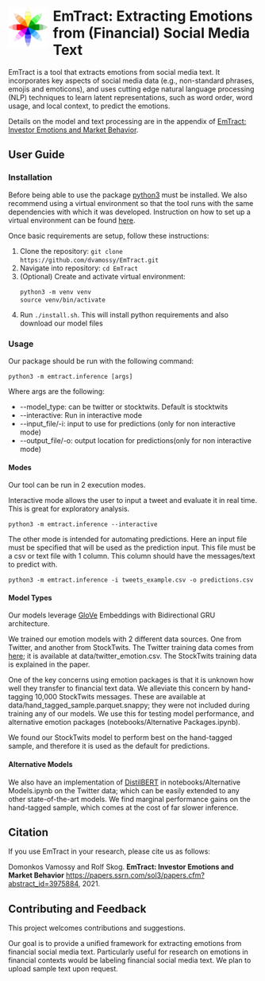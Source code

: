 
<h1><img src="doc/emotions.png" width="80px" align="left" style="margin-right: 10px;"> EmTract: Extracting Emotions from (Financial) Social Media Text</h1>

EmTract is a tool that extracts emotions from social media text. It incorporates key aspects of social media data (e.g., non-standard phrases, emojis and emoticons), and uses cutting edge natural language processing (NLP) techniques to learn latent representations, such as word order, word usage, and local context, to predict the emotions. 

Details on the model and text processing are in the appendix of [EmTract: Investor Emotions and Market Behavior](https://papers.ssrn.com/sol3/papers.cfm?abstract_id=3975884&fbclid=IwAR1gAgHGekkp_bO2QkT_YbtQaJmvM7O5JrfXNHCAYXF2D3-N_9PaXZC-Cig). 

## User Guide

### Installation
Before being able to use the package [python3](https://www.python.org/downloads/) must be installed.
We also recommend using a virtual environment so that the tool runs with the same dependencies with which it was developed.
Instruction on how to set up a virtual environment can be found [here](https://docs.python.org/3/tutorial/venv.html).

Once basic requirements are setup, follow these instructions:
1. Clone the repository: `git clone https://github.com/dvamossy/EmTract.git`
2. Navigate into repository: `cd EmTract`
2. (Optional) Create and activate virtual environment:
    ```
   python3 -m venv venv
   source venv/bin/activate
    ```
3. Run `./install.sh`. This will install python requirements and also download our model files

### Usage

Our package should be run with the following command:
```commandline
python3 -m emtract.inference [args]
```
Where args are the following:
* --model_type: can be twitter or stocktwits. Default is stocktwits
* --interactive: Run in interactive mode
* --input_file/-i: input to use for predictions (only for non interactive mode)
* --output_file/-o: output location for predictions(only for non interactive mode)


#### Modes
Our tool can be run in 2 execution modes.

Interactive mode allows the user to input a tweet and evaluate it in real time. This is great for exploratory analysis.
```commandline
python3 -m emtract.inference --interactive
```

The other mode is intended for automating predictions. Here an input file must be specified that will be used as the prediction input.
This file must be a csv or text file with 1 column. This column should have the messages/text to predict with.
```commandline
python3 -m emtract.inference -i tweets_example.csv -o predictions.csv
```

#### Model Types
Our models leverage [GloVe](https://nlp.stanford.edu/projects/glove/) Embeddings with Bidirectional GRU architecture. 

We trained our emotion models with 2 different data sources. One from Twitter, and another from StockTwits. The Twitter training data comes from [here](https://github.com/sarnthil/unify-emotion-datasets/tree/master/datasets); it is available at data/twitter_emotion.csv. The StockTwits training data is explained in the paper. 

One of the key concerns using emotion packages is that it is unknown how well they transfer to financial text data. We alleviate this concern by hand-tagging 10,000 StockTwits messages. These are available at data/hand_tagged_sample.parquet.snappy; they were not included during training any of our models. We use this for testing model performance, and alternative emotion packages (notebooks/Alternative Packages.ipynb). 

We found our StockTwits model to perform best on the hand-tagged sample, and therefore it is used as the default for predictions. 

#### Alternative Models
We also have an implementation of [DistilBERT](https://huggingface.co/bhadresh-savani/distilbert-base-uncased-emotion) in notebooks/Alternative Models.ipynb on the Twitter data; which can be easily extended to any other state-of-the-art models. We find marginal performance gains on the hand-tagged sample, which comes at the cost of far slower inference.

## Citation
If you use EmTract in your research, please cite us as follows:

   Domonkos Vamossy and Rolf Skog. **EmTract: Investor Emotions and Market Behavior** https://papers.ssrn.com/sol3/papers.cfm?abstract_id=3975884, 2021. 
   
## Contributing and Feedback
This project welcomes contributions and suggestions. 

Our goal is to provide a unified framework for extracting emotions from financial social media text. Particularly useful for research on emotions in financial contexts would be labeling financial social media text. We plan to upload sample text upon request.

